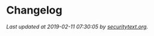 # Changelog

_Last updated at 2019-02-11 07:30:05 by [securitytext.org](https://securitytext.org)._
